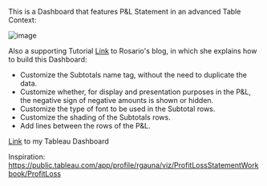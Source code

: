 
This is a Dashboard that features P&L Statement in an advanced Table Context:

![image](https://github.com/amira-salama1/SQL_Projects-And-Visualizations/assets/72136621/9a20fb6b-343d-4fa0-bdea-4b9db67159d2)

Also a supporting Tutorial [Link](https://rosariogaunag.wordpress.com/2023/09/05/profit-loss-advanced-table/) to Rosario's blog, in which she explains how to build this Dashboard:

* Customize the Subtotals name tag, without the need to duplicate the data.
* Customize whether, for display and presentation purposes in the P&L, the negative sign of negative amounts is shown or hidden.
* Customize the type of font to be used in the Subtotal rows.
* Customize the shading of the Subtotals rows.
* Add lines between the rows of the P&L.

[Link](https://public.tableau.com/app/profile/amira.salama/viz/ProfitLossStatement_16965293190250/PLDash?publish=yes) to my Tableau Dashboard


Inspiration:
https://public.tableau.com/app/profile/rgauna/viz/ProfitLossStatementWorkbook/ProfitLoss
